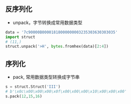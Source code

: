 ## 反序列化
* unpack，字节转换成常用数据类型
```python
data = '7c90000B00001818000000003235303630303035'  
import struct  
# (11,)  
struct.unpack('>H', bytes.fromhex(data)[2:4])
```
## 序列化
* pack, 常用数据类型转换成字节串
```python
s = struct.Struct('III')  
# b'\x0c\x00\x00\x00\x0f\x00\x00\x00\x10\x00\x00\x00'  
s.pack(12,15,16)   
```
